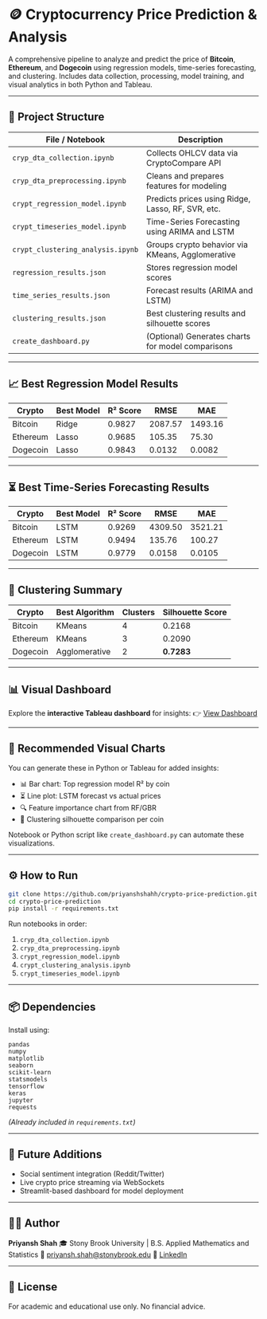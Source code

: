 
# 🪙 Cryptocurrency Price Prediction & Analysis

A comprehensive pipeline to analyze and predict the price of **Bitcoin**, **Ethereum**, and **Dogecoin** using regression models, time-series forecasting, and clustering. Includes data collection, processing, model training, and visual analytics in both Python and Tableau.

---

## 📂 Project Structure

| File / Notebook                   | Description                                               |
|----------------------------------|-----------------------------------------------------------|
| `cryp_dta_collection.ipynb`      | Collects OHLCV data via CryptoCompare API                |
| `cryp_dta_preprocessing.ipynb`   | Cleans and prepares features for modeling                |
| `crypt_regression_model.ipynb`   | Predicts prices using Ridge, Lasso, RF, SVR, etc.         |
| `crypt_timeseries_model.ipynb`   | Time-Series Forecasting using ARIMA and LSTM             |
| `crypt_clustering_analysis.ipynb`| Groups crypto behavior via KMeans, Agglomerative         |
| `regression_results.json`        | Stores regression model scores                           |
| `time_series_results.json`       | Forecast results (ARIMA and LSTM)                        |
| `clustering_results.json`        | Best clustering results and silhouette scores            |
| `create_dashboard.py`            | (Optional) Generates charts for model comparisons        |

---

## 📈 Best Regression Model Results

| Crypto    | Best Model | R² Score | RMSE     | MAE      |
|-----------|------------|----------|----------|----------|
| Bitcoin   | Ridge      | 0.9827   | 2087.57  | 1493.16  |
| Ethereum  | Lasso      | 0.9685   | 105.35   | 75.30    |
| Dogecoin  | Lasso      | 0.9843   | 0.0132   | 0.0082   |

---

## ⏳ Best Time-Series Forecasting Results

| Crypto    | Best Model | R² Score | RMSE     | MAE      |
|-----------|------------|----------|----------|----------|
| Bitcoin   | LSTM       | 0.9269   | 4309.50  | 3521.21  |
| Ethereum  | LSTM       | 0.9494   | 135.76   | 100.27   |
| Dogecoin  | LSTM       | 0.9779   | 0.0158   | 0.0105   |

---

## 🧩 Clustering Summary

| Crypto    | Best Algorithm  | Clusters | Silhouette Score |
|-----------|-----------------|----------|------------------|
| Bitcoin   | KMeans          | 4        | 0.2168           |
| Ethereum  | KMeans          | 3        | 0.2090           |
| Dogecoin  | Agglomerative   | 2        | **0.7283**       |

---

## 📊 Visual Dashboard

Explore the **interactive Tableau dashboard** for insights:
👉 [View Dashboard](https://us-east-1.online.tableau.com/t/priyanshshah-7ae2fd725b/views/Dasboard/Dashboard1/90db5)

---

## 📌 Recommended Visual Charts

You can generate these in Python or Tableau for added insights:
- 📊 Bar chart: Top regression model R² by coin
- ⏳ Line plot: LSTM forecast vs actual prices
- 🔍 Feature importance chart from RF/GBR
- 🧩 Clustering silhouette comparison per coin

Notebook or Python script like `create_dashboard.py` can automate these visualizations.

---

## ⚙️ How to Run

```bash
git clone https://github.com/priyanshshahh/crypto-price-prediction.git
cd crypto-price-prediction
pip install -r requirements.txt
````

Run notebooks in order:

1. `cryp_dta_collection.ipynb`
2. `cryp_dta_preprocessing.ipynb`
3. `crypt_regression_model.ipynb`
4. `crypt_clustering_analysis.ipynb`
5. `crypt_timeseries_model.ipynb`

---

## 📦 Dependencies

Install using:

```
pandas
numpy
matplotlib
seaborn
scikit-learn
statsmodels
tensorflow
keras
jupyter
requests
```

*(Already included in `requirements.txt`)*

---

## 🔮 Future Additions

* Social sentiment integration (Reddit/Twitter)
* Live crypto price streaming via WebSockets
* Streamlit-based dashboard for model deployment

---

## 👨‍💻 Author

**Priyansh Shah**
🎓 Stony Brook University | B.S. Applied Mathematics and Statistics
📧 [priyansh.shah@stonybrook.edu](mailto:priyansh.shah@stonybrook.edu)
🔗 [LinkedIn](https://linkedin.com/in/priyansh-shah)

---

## 📜 License

For academic and educational use only. No financial advice.
